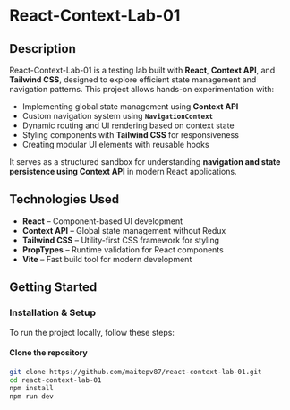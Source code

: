 # React-Context-Lab-01  

## Description  
React-Context-Lab-01 is a testing lab built with **React**, **Context API**, and **Tailwind CSS**, designed to explore efficient state management and navigation patterns. This project allows hands-on experimentation with:

- Implementing global state management using **Context API**  
- Custom navigation system using **`NavigationContext`**  
- Dynamic routing and UI rendering based on context state  
- Styling components with **Tailwind CSS** for responsiveness  
- Creating modular UI elements with reusable hooks  

It serves as a structured sandbox for understanding **navigation and state persistence using Context API** in modern React applications.  

## Technologies Used  
- **React** – Component-based UI development  
- **Context API** – Global state management without Redux  
- **Tailwind CSS** – Utility-first CSS framework for styling  
- **PropTypes** – Runtime validation for React components  
- **Vite** – Fast build tool for modern development  

## Getting Started  

### Installation & Setup  
To run the project locally, follow these steps:  

#### Clone the repository  
```bash
git clone https://github.com/maitepv87/react-context-lab-01.git
cd react-context-lab-01
npm install
npm run dev
